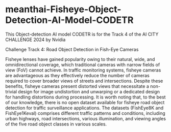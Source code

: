 # meanthai-Fisheye-Object-Detection-AI-Model-CODETR
This Object-detection AI model CODETR is for the Track 4 of the AI CITY CHALLENGE 2024 by Nvidia

Challenge Track 4: Road Object Detection in Fish-Eye Cameras

Fisheye lenses have gained popularity owing to their natural, wide, and omnidirectional coverage, which traditional cameras with narrow fields of view (FoV) cannot achieve. In traffic monitoring systems, fisheye cameras are advantageous as they effectively reduce the number of cameras required to cover broader views of streets and intersections. Despite these benefits, fisheye cameras present distorted views that necessitate a non-trivial design for image undistortion and unwarping or a dedicated design for handling distortions during processing. It is worth noting that, to the best of our knowledge, there is no open dataset available for fisheye road object detection for traffic surveillance applications. The datasets (FishEye8K and FishEye1Keval) comprises different traffic patterns and conditions, including urban highways, road intersections, various illumination, and viewing angles of the five road object classes in various scales.
